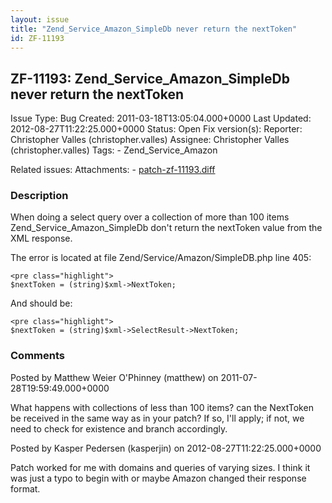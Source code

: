 ```yaml
---
layout: issue
title: "Zend_Service_Amazon_SimpleDb never return the nextToken"
id: ZF-11193
---
```


ZF-11193: Zend\_Service\_Amazon\_SimpleDb never return the nextToken
--------------------------------------------------------------------

 Issue Type: Bug Created: 2011-03-18T13:05:04.000+0000 Last Updated: 2012-08-27T11:22:25.000+0000 Status: Open Fix version(s): 
 Reporter:  Christopher Valles (christopher.valles)  Assignee:  Christopher Valles (christopher.valles)  Tags: - Zend\_Service\_Amazon
 
 Related issues: 
 Attachments: - [patch-zf-11193.diff](/issues/secure/attachment/14026/patch-zf-11193.diff)
 
### Description

When doing a select query over a collection of more than 100 items Zend\_Service\_Amazon\_SimpleDb don't return the nextToken value from the XML response.

The error is located at file Zend/Service/Amazon/SimpleDB.php line 405:

 
    <pre class="highlight">
    $nextToken = (string)$xml->NextToken;


And should be:

 
    <pre class="highlight">
    $nextToken = (string)$xml->SelectResult->NextToken;


 

 

### Comments

Posted by Matthew Weier O'Phinney (matthew) on 2011-07-28T19:59:49.000+0000

What happens with collections of less than 100 items? can the NextToken be received in the same way as in your patch? If so, I'll apply; if not, we need to check for existence and branch accordingly.

 

 

Posted by Kasper Pedersen (kasperjin) on 2012-08-27T11:22:25.000+0000

Patch worked for me with domains and queries of varying sizes. I think it was just a typo to begin with or maybe Amazon changed their response format.

 

 